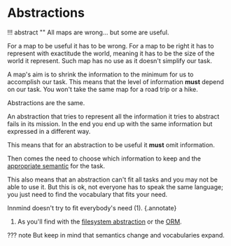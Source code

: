 # Abstractions

!!! abstract ""
    All maps are wrong... but some are useful.

For a map to be useful it has to be wrong. For a map to be right it has to represent with exactitude the world, meaning it has to be the size of the world it represent. Such map has no use as it doesn't simplify our task.

A map's aim is to shrink the information to the minimum for us to accomplish our task. This means that the level of information **must** depend on our task. You won't take the same map for a road trip or a hike.

Abstractions are the same.

An abstraction that tries to represent all the information it tries to abstract fails in its mission. In the end you end up with the same information but expressed in a different way.

This means that for an abstraction to be useful it **must** omit information.

Then comes the need to choose which information to keep and the [appropriate semantic](semantic.md) for the task.

This also means that an abstraction can't fit all tasks and you may not be able to use it. But this is ok, not everyone has to speak the same language; you just need to find the vocabulary that fits your need.

Innmind doesn't try to fit everybody's need (1).
{.annotate}

1. As you'll find with the [filesystem abstraction](../getting-started/operating-system/filesystem.md) or the [ORM](../getting-started/orm/index.md).

??? note
    But keep in mind that semantics change and vocabularies expand.
